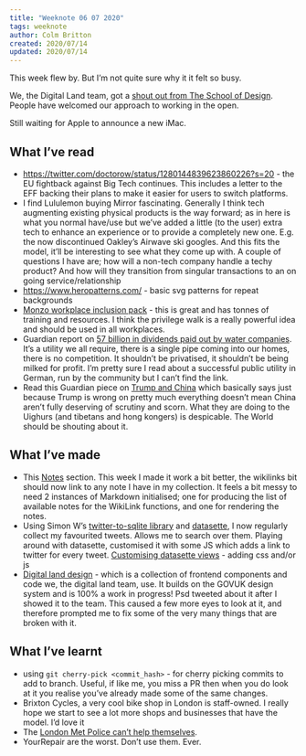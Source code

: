 ```yaml
---
title: "Weeknote 06 07 2020"
tags: weeknote
author: Colm Britton
created: 2020/07/14
updated: 2020/07/14
---
```


This week flew by. But I’m not quite sure why it it felt so busy.

We, the Digital Land team, got a [shout out from The School of Design](https://mailchi.mp/mrmurphy/the-periodical-0005). People have welcomed our approach to working in the open.

Still waiting for Apple to announce a new iMac.

## What I’ve read

* <https://twitter.com/doctorow/status/1280144839623860226?s=20> - the EU fightback against Big Tech continues. This includes a letter to the EFF backing their plans to make it easier for users to switch platforms.
* I find Lululemon buying Mirror fascinating. Generally I think tech augmenting existing physical products is the way forward; as in here is what you normal have/use but we’ve added a little (to the user) extra tech to enhance an experience or to provide a completely new one. E.g. the now discontinued Oakley’s Airwave ski googles. And this fits the model, it’ll be interesting to see what they come up with. A couple of questions I have are; how will a non-tech company handle a techy product? And how will they transition from singular transactions to an on going service/relationship
* <https://www.heropatterns.com/> - basic svg patterns for repeat backgrounds
* [Monzo workplace inclusion pack](https://monzo.com/blog/training-and-resources-to-help-you-make-your-organisation-more-inclusive) - this is great and has tonnes of training and resources. I think the privilege walk is a really powerful idea and should be used in all workplaces.
* Guardian report on [57 billion in dividends paid out by water companies](https://www.theguardian.com/environment/2020/jul/01/england-privatised-water-firms-dividends-shareholders). It’s a utility we all require, there is a single pipe coming into our homes, there is no competition. It shouldn’t be privatised, it shouldn’t be being milked for profit. I’m pretty sure I read about a successful public utility in German, run by the community but I can’t find the link.
* Read this Guardian piece on [Trump and China](https://www.theguardian.com/commentisfree/2020/jul/10/trump-china-beijing-hong-kong-uighurs) which basically says just because Trump is wrong on pretty much everything doesn’t mean China aren’t fully deserving of scrutiny and scorn. What they are doing to the Uighurs (and tibetans and hong kongers) is despicable. The World should be shouting about it.


## What I’ve made

* This [Notes](https://colmjude.com/notes/) section. This week I made it work a bit better, the wikilinks bit should now link to any note I have in my collection. It feels a bit messy to need 2 instances of Markdown initialised; one for producing the list of available notes for the WikiLink functions, and one for rendering the notes.
* Using Simon W’s [twitter-to-sqlite library](https://pypi.org/project/twitter-to-sqlite/) and [datasette](https://github.com/simonw/datasette), I now regularly collect my favourited tweets. Allows me to search over them. Playing around with datasette, customised it with some JS which adds a link to twitter for every tweet. [Customising datasette views](https://datasette.readthedocs.io/en/stable/custom_templates.html) - adding css and/or js
* [Digital land design](http://digital-land-design.herokuapp.com/) - which is a collection of frontend components and code we, the digital land team, use. It builds on the GOVUK design system and is 100% a work in progress! Psd tweeted about it after I showed it to the team. This caused a few more eyes to look at it, and therefore prompted me to fix some of the very many things that are broken with it.

## What I’ve learnt

* using `git cherry-pick <commit_hash>` - for cherry picking commits to add to branch. Useful, if like me, you miss a PR then when you do look at it you realise you’ve already made some of the same changes.
* Brixton Cycles, a very cool bike shop in London is staff-owned. I really hope we start to see a lot more shops and businesses that have the model. I’d love it 
* The [London Met Police can’t help themselves](https://twitter.com/ColmBritton/status/1280842081343287296).
* YourRepair are the worst. Don’t use them. Ever.
